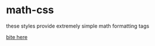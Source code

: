 # math-css

these styles provide extremely simple math
formatting tags

[bite here](https://queviva.github.io/yacht-fisher/)
